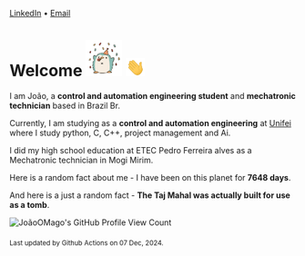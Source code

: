 [LinkedIn](https://www.linkedin.com/in/joão-pedro-gozzoli-b95641301/) &bull;
[Email](joaopedrogozzoli@gmail.com)

# Welcome <img src="happy.gif" height="64px" /> <img src="wave.gif" height="32px" />

I am João, a  **control and automation engineering student** and **mechatronic technician** based in Brazil Br.

Currently, I am studying as a **control and automation engineering** at [Unifei](https://unifei.edu.br) where I study python, C, C++, project management and Ai.

I did my high school education at ETEC Pedro Ferreira alves as a Mechatronic technician in Mogi Mirim.

Here is a random fact about me - I have been on this planet for **7648 days**.

And here is a just a random fact -  **The Taj Mahal was actually built for use as a tomb**.

![JoãoOMago's GitHub Profile View Count](https://komarev.com/ghpvc/?username=JoaoOMago)

<sub>Last updated by Github Actions on 07 Dec, 2024.</sub>
